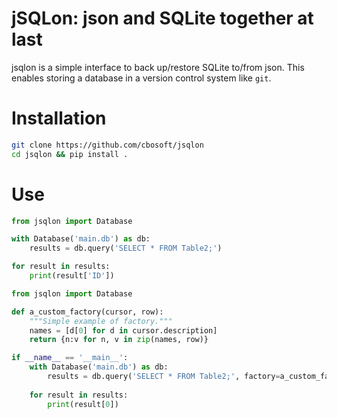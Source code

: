 # jSQLon: json and SQLite together at last

jsqlon is a simple interface to back up/restore SQLite to/from json.
This enables storing a database in a version control system like `git`.

# Installation

```bash
git clone https://github.com/cbosoft/jsqlon
cd jsqlon && pip install .
```

# Use

```python
from jsqlon import Database

with Database('main.db') as db:
    results = db.query('SELECT * FROM Table2;')

for result in results:
    print(result['ID'])
```

```python
from jsqlon import Database

def a_custom_factory(cursor, row):
    """Simple example of factory."""
    names = [d[0] for d in cursor.description]
    return {n:v for n, v in zip(names, row)}

if __name__ == '__main__':
    with Database('main.db') as db:
        results = db.query('SELECT * FROM Table2;', factory=a_custom_factory)
    
    for result in results:
        print(result[0])
```